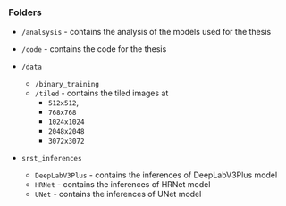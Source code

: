 

### Folders

- `/analsysis` - contains the analysis of the models used for the thesis
- `/code` - contains the code for the thesis
- `/data`
    - `/binary_training`
    - `/tiled` - contains the tiled images at 
        - `512x512`, 
        - `768x768`
        - `1024x1024`
        - `2048x2048`
        - `3072x3072`

- `srst_inferences`
    - `DeepLabV3Plus` - contains the inferences of DeepLabV3Plus model
    - `HRNet` - contains the inferences of HRNet model
    - `UNet` - contains the inferences of UNet model

